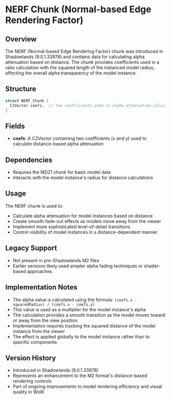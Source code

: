 # NERF Chunk (Normal-based Edge Rendering Factor)

## Overview
The NERF (Normal-based Edge Rendering Factor) chunk was introduced in Shadowlands (9.0.1.33978) and contains data for calculating alpha attenuation based on distance. The chunk provides coefficients used in a ratio calculation with the squared length of the instanced model radius, affecting the overall alpha transparency of the model instance.

## Structure
```cpp
struct NERF_Chunk {
  C2Vector coefs;  // Two coefficients used in alpha attenuation calculation
}
```

## Fields
- **coefs**: A C2Vector containing two coefficients (x and y) used to calculate distance-based alpha attenuation

## Dependencies
- Requires the MD21 chunk for basic model data
- Interacts with the model instance's radius for distance calculations

## Usage
The NERF chunk is used to:
- Calculate alpha attenuation for model instances based on distance
- Create smooth fade-out effects as models move away from the viewer
- Implement more sophisticated level-of-detail transitions
- Control visibility of model instances in a distance-dependent manner

## Legacy Support
- Not present in pre-Shadowlands M2 files
- Earlier versions likely used simpler alpha fading techniques or shader-based approaches

## Implementation Notes
- The alpha value is calculated using the formula: `(coefs.x - squaredRadius) / (coefs.x - coefs.y)`
- This value is used as a multiplier for the model instance's alpha
- The calculation provides a smooth transition as the model moves toward or away from the view position
- Implementation requires tracking the squared distance of the model instance from the viewer
- The effect is applied globally to the model instance rather than to specific components

## Version History
- Introduced in Shadowlands (9.0.1.33978)
- Represents an enhancement to the M2 format's distance-based rendering controls
- Part of ongoing improvements to model rendering efficiency and visual quality in WoW 